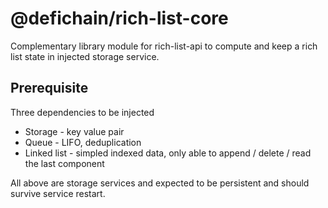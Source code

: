 # @defichain/rich-list-core
Complementary library module for rich-list-api to compute and keep a rich list state in injected storage service.

## Prerequisite
Three dependencies to be injected
- Storage - key value pair
- Queue - LIFO, deduplication
- Linked list - simpled indexed data, only able to append / delete / read the last component

All above are storage services and expected to be persistent and should survive service restart.
